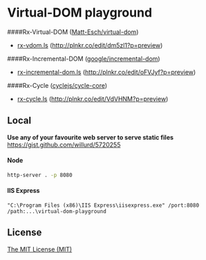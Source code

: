 # Virtual-DOM playground

####Rx-Virtual-DOM ([Matt-Esch/virtual-dom][github-virtual-dom])

- [rx-vdom.ls][rx-vdom-ls] (http://plnkr.co/edit/dm5zl1?p=preview)

####Rx-Incremental-DOM ([google/incremental-dom][github-incremental-dom])

- [rx-incremental-dom.ls][rx-incremental-dom-ls] (http://plnkr.co/edit/oFVJyf?p=preview)

####Rx-Cycle ([cyclejs/cycle-core][github-cycle])

- [rx-cycle.ls][rx-cycle-ls] (http://plnkr.co/edit/VdVHNM?p=preview)

## Local

__Use any of your favourite web server to serve static files__  
https://gist.github.com/willurd/5720255

#### Node
```sh
http-server . -p 8080
```

#### IIS Express
```
"C:\Program Files (x86)\IIS Express\iisexpress.exe" /port:8080 /path:...\virtual-dom-playground
```

## License

[The MIT License (MIT)][license]

[rx-vdom-ls]: ./rx-vdom/rx-vdom.ls
[rx-incremental-dom-ls]: ./rx-incremental-dom/rx-incremental-dom.ls
[rx-cycle-ls]: ./rx-cycle/rx-cycle.ls
[license]: ./LICENSE

[github-virtual-dom]: https://github.com/Matt-Esch/virtual-dom
[github-incremental-dom]: https://github.com/google/incremental-dom
[github-cycle]: https://github.com/cyclejs/cycle-core

